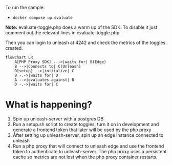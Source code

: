 To run the sample:
- `docker compose up evaluate`

**Note:** evaluate-toggle.php does a warm up of the SDK. To disable it just comment out the relevant lines in evaluate-toggle.php

Then you can login to unleash at 4242 and check the metrics of the toggles created.

```mermaid
flowchart LR
    A[PHP Proxy SDK] -.->|waits for| B(Edge)
    B -->|Connects to| C(Unleash)
    D[setup] -->|initialize| C
    B -.->|waits for| D
    A -->|evaluates against| B
    D -.->|waits for| C
```

# What is happening?
1. Spin up unleash-server with a postgres DB
2. Run a setup.sh script to create toggles, turn it on in development and generate a frontend token that later will be used by the php proxy 
3. After setting up unleash-server, spin up an edge instance connected to unleash
4. Run a php proxy that will connect to unleash edge and use the frontend token to authenticate to unleash-server. The php proxy uses a persistent cache so metrics are not lost when the php proxy container restarts. 

